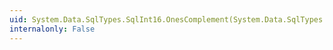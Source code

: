 ```yaml
---
uid: System.Data.SqlTypes.SqlInt16.OnesComplement(System.Data.SqlTypes.SqlInt16)
internalonly: False
---
```

